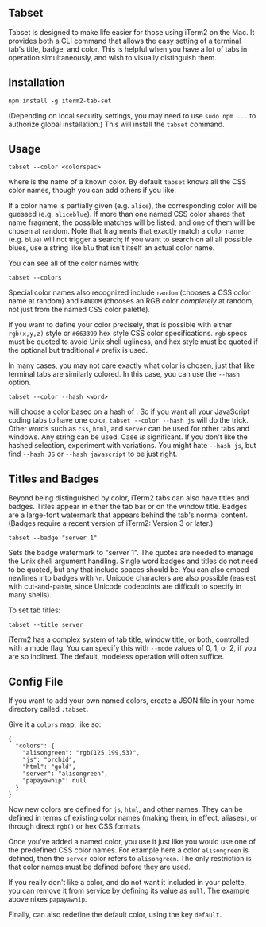 Tabset
------

Tabset is designed to make life easier for those
using iTerm2 on the Mac. It provides both a CLI
command that allows the
easy setting of a terminal tab's title, badge,
and color. This is helpful when you have a lot
of tabs in operation simultaneously, and wish
to visually distinguish them.


Installation
------------

    npm install -g iterm2-tab-set

(Depending on local security settings, you may need
to use `sudo npm ...` to authorize global installation.)
This will install the `tabset` command.

Usage
-----

    tabset --color <colorspec>

where <colorspec> is the name of a known color.
By default `tabset` knows all the CSS color names,
though you can add others if you like.

If a color name is partially given (e.g. `alice`),
the corresponding color will be guessed (e.g.
`aliceblue`).  If more than one named CSS color
shares that name fragment, the possible matches
will be listed, and one of them will be chosen
at random. Note that fragments that exactly match
a color name (e.g. `blue`) will not trigger a
search; if you want to search on all
all possible blues, use a string like `blu` that
isn't itself an actual color name.

You can see all of the color names with:

    tabset --colors

Special color names also recognized include `random`
(chooses a CSS color name at random) and
`RANDOM` (chooses an RGB color *completely*
at random, not just from the named CSS color
palette).

If you want to define your color precisely, that is possible
with either `rgb(x,y,z)` style or `#663399` hex style CSS
color specifications. `rgb` specs must be quoted to avoid
Unix shell ugliness, and hex style must be quoted if the
optional but traditional `#` prefix is used.

In many cases, you may not care exactly what color is
chosen, just that like terminal tabs are similarly
colored. In this case, you can use the `--hash` option.

    tabset --color --hash <word>

will choose a color based on a hash of <word>. So if
you want all your JavaScript coding tabs to have one color,
`tabset --color --hash js` will do the trick. Other
words such as `css`, `html`, and `server` can be used
for other tabs and windows.
Any string can be used. Case *is* significant.
If you don't like the hashed selection, experiment with
variations. You might hate `--hash js`, but find
`--hash JS` or `--hash javascript` to be just right.

Titles and Badges
-----------------

Beyond being distinguished by color, iTerm2 tabs can also
have titles and badges. Titles appear
in either the tab bar or on the window title. Badges are
a large-font watermark that appears behind the tab's normal
content. (Badges require a recent version of iTerm2: Version 3
or later.)

    tabset --badge "server 1"

Sets the badge watermark to "server 1". The quotes are needed
to manage the Unix shell argument handling. Single word badges
and titles do not need to be quoted, but any that include spaces
should be. You can also embed newlines into badges with `\n`.
Unicode characters are also possible (easiest with cut-and-paste,
since Unicode codepoints are difficult to specify in many shells).

To set tab titles:

    tabset --title server

iTerm2 has a complex system of tab title, window title, or both,
controlled with a mode flag. You can specify this with `--mode`
values of 0, 1, or 2, if you are so inclined. The default, modeless
operation will often suffice.


Config File
-----------

If you want to add your own named colors, create a JSON file
in your home directory called `.tabset`.

Give it a `colors` map, like so:

    {
      "colors": {
        "alisongreen": "rgb(125,199,53)",
        "js": "orchid",
        "html": "gold",
        "server": "alisongreen",
        "papayawhip": null
      }
    }

Now new colors are defined for `js`, `html`, and other names. They can be
defined in terms of existing color names (making them, in effect, aliases),
or through direct `rgb()` or hex CSS formats.

Once you've added a named color, you use it just like you would use one of
the predefined CSS color names. For example here a color `alisongreen` is
defined, then the `server` color refers to `alisongreen`. The only
restriction is that color names must be defined before they are used.

If you really don't like a color, and do not want it included in your
palette, you can remove it from service by defining its value as `null`. The
example above nixes `papayawhip`.

Finally, can also redefine the default color, using the key `default`.

